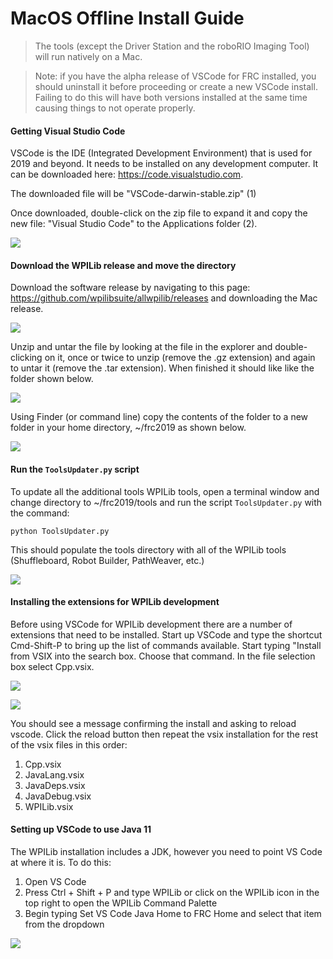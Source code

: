# MacOS Offline Install Guide
 > The tools (except the Driver Station and the roboRIO Imaging Tool) will run natively on a Mac.

> Note: if you have the alpha release of VSCode for FRC installed, you should uninstall it before proceeding or create a new VSCode install. Failing to do this will have both versions installed at the same time causing things to not operate properly.

#### Getting Visual Studio Code
VSCode is the IDE (Integrated Development Environment) that is used for 2019 and beyond. It needs to be installed on any development computer. It can be downloaded here: https://code.visualstudio.com.

The downloaded file will be "VSCode-darwin-stable.zip" (1)

Once downloaded, double-click on the zip file to expand it and copy the new file: "Visual Studio Code" to the Applications folder (2).

![](/images/Install_Guides/Mac/VisualStudioCode.png)

#### Download the WPILib release and move the directory 

Download the software release by navigating to this page: https://github.com/wpilibsuite/allwpilib/releases and downloading the Mac release.

![](/images/Install_Guides/Mac/MacReleasePage.png)

Unzip and untar the file by looking at the file in the explorer and double-clicking on it, once or twice to unzip (remove the .gz extension) and again to untar it (remove the .tar extension). When finished it should like like the folder shown below.

![](/images/Install_Guides/Mac/UntarredRelease.png)

Using Finder (or command line) copy the contents of the folder to a new folder in your home directory, ~/frc2019 as shown below.

![](/images/Install_Guides/Mac/MovedFiles.png)

#### Run the `ToolsUpdater.py` script 

To update all the additional tools WPILib tools, open a terminal window and change directory to ~/frc2019/tools and run the script `ToolsUpdater.py` with the command:

`python ToolsUpdater.py`

This should populate the tools directory with all of the WPILib tools (Shuffleboard, Robot Builder, PathWeaver, etc.)

![](/images/Install_Guides/Mac/ToolsUpdater.png)

#### Installing the extensions for WPILib development 
Before using VSCode for WPILib development there are a number of extensions that need to be installed. Start up VSCode and type the shortcut Cmd-Shift-P to bring up the list of commands available. Start typing "Install from VSIX into the search box. Choose that command. In the file selection box select Cpp.vsix.

![](/images/Install_Guides/Mac/InstallFromVSIX.png)

![](/images/Install_Guides/Mac/CppVSIX.png)

You should see a message confirming the install and asking to reload vscode. Click the reload button then repeat the vsix installation for the rest of the vsix files in this order:

1. Cpp.vsix
2. JavaLang.vsix
3. JavaDeps.vsix
4. JavaDebug.vsix
5. WPILib.vsix

#### Setting up VSCode to use Java 11 

The WPILib installation includes a JDK, however you need to point VS Code at where it is. To do this:

1) Open VS Code
2) Press Ctrl + Shift + P and type WPILib or click on the WPILib icon in the top right to open the WPILib Command Palette
3) Begin typing Set VS Code Java Home to FRC Home and select that item from the dropdown

![](/images/Install_Guides/Mac/JDKHome.png)
